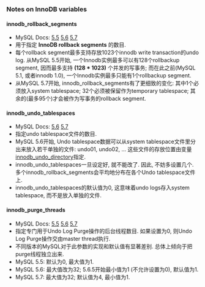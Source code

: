 
### Notes on InnoDB variables

#### innodb_rollback_segments		
- MySQL Docs: [5.5](https://dev.mysql.com/doc/refman/5.5/en/innodb-parameters.html#sysvar_innodb_rollback_segments) [5.6](https://dev.mysql.com/doc/refman/5.6/en/innodb-parameters.html#sysvar_innodb_rollback_segments) [5.7](https://dev.mysql.com/doc/refman/5.7/en/innodb-parameters.html#sysvar_innodb_rollback_segments)
- 用于指定 **InnoDB rollback segments** 的数目.
- 每个rollback segment最多支持存放1023个innodb write transaction的undo log. 从MySQL 5.5开始, 一个Innodb实例最多可以有128个rollbackup segment, 因而最多支持 **(128 * 1023)** 个并发的写事务; 而在此之前(MySQL 5.1, 或者innodb 1.0), 一个Innodb实例最多只能有1个rollbackup segment.
- 从MySQL 5.7开始, innodb_rollback_segments有了更细致的变化: 其中1个必须放入system tablespace; 32个必须被保留作为temporary tablespace; 其余的(最多95个)才会被作为写事务的rollback segment.

#### innodb_undo_tablespaces
- MySQL Docs: [5.6](https://dev.mysql.com/doc/refman/5.6/en/innodb-parameters.html#sysvar_innodb_undo_tablespaces) [5.7](https://dev.mysql.com/doc/refman/5.7/en/innodb-parameters.html#sysvar_innodb_undo_tablespaces)
- 指定undo tablespace文件的数目.
- MySQL 5.6开始, Undo tablespace数据可以从system tablespace文件里分出来放入若干单独的文件: undo01, undo02, ... 这些文件的存放位置由变量[innodb_undo_directory](https://dev.mysql.com/doc/refman/5.6/en/innodb-parameters.html#sysvar_innodb_undo_directory)指定.
- innodb_undo_tablespaces一旦设定好, 就不能改了. 因此, 不妨多设置几个. 多个innodb_rollback_segments会平均地分布在各个Undo tablespace文件上.
- innodb_undo_tablespaces的默认值为0, 这意味着undo logs存入system tablespace, 而不是放入单独的文件.

#### innodb_purge_threads
- MySQL Docs: [5.5](https://dev.mysql.com/doc/refman/5.5/en/innodb-parameters.html#sysvar_innodb_purge_threads) [5.6](https://dev.mysql.com/doc/refman/5.6/en/innodb-parameters.html#sysvar_innodb_purge_threads) [5.7](https://dev.mysql.com/doc/refman/5.7/en/innodb-parameters.html#sysvar_innodb_purge_threads)
- 指定专门用于Undo Log Purge操作的后台线程数目. 如果设置为0, 则Undo Log Purge操作交由master thread执行.
- 不同版本的MySQL对于此参数的实现和默认值有显著差别. 总体上倾向于把purge线程独立出来.
- MySQL 5.5: 默认为0, 最大值为1.
- MySQL 5.6: 最大值改为32; 5.6.5开始最小值为1 (不允许设置为0), 默认值为1.
- MySQL 5.7: 最大值为32; 默认值为4, 最小值为1.
